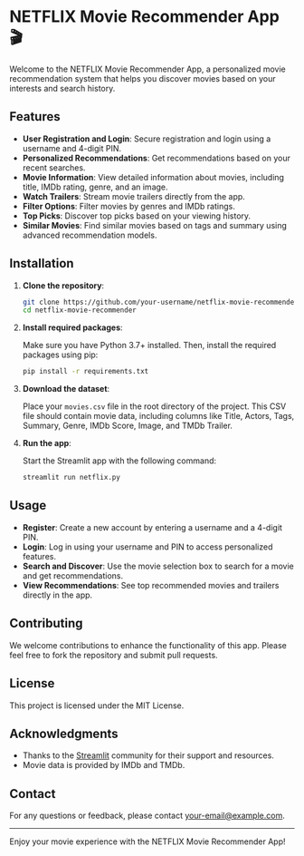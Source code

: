 # NETFLIX Movie Recommender App 🎬

Welcome to the NETFLIX Movie Recommender App, a personalized movie recommendation system that helps you discover movies based on your interests and search history.

## Features

- **User Registration and Login**: Secure registration and login using a username and 4-digit PIN.
- **Personalized Recommendations**: Get recommendations based on your recent searches.
- **Movie Information**: View detailed information about movies, including title, IMDb rating, genre, and an image.
- **Watch Trailers**: Stream movie trailers directly from the app.
- **Filter Options**: Filter movies by genres and IMDb ratings.
- **Top Picks**: Discover top picks based on your viewing history.
- **Similar Movies**: Find similar movies based on tags and summary using advanced recommendation models.

## Installation

1. **Clone the repository**:

    ```bash
    git clone https://github.com/your-username/netflix-movie-recommender.git
    cd netflix-movie-recommender
    ```

2. **Install required packages**:

    Make sure you have Python 3.7+ installed. Then, install the required packages using pip:

    ```bash
    pip install -r requirements.txt
    ```

3. **Download the dataset**:

    Place your `movies.csv` file in the root directory of the project. This CSV file should contain movie data, including columns like Title, Actors, Tags, Summary, Genre, IMDb Score, Image, and TMDb Trailer.

4. **Run the app**:

    Start the Streamlit app with the following command:

    ```bash
    streamlit run netflix.py
    ```

## Usage

- **Register**: Create a new account by entering a username and a 4-digit PIN.
- **Login**: Log in using your username and PIN to access personalized features.
- **Search and Discover**: Use the movie selection box to search for a movie and get recommendations.
- **View Recommendations**: See top recommended movies and trailers directly in the app.

## Contributing

We welcome contributions to enhance the functionality of this app. Please feel free to fork the repository and submit pull requests.

## License

This project is licensed under the MIT License.

## Acknowledgments

- Thanks to the [Streamlit](https://streamlit.io/) community for their support and resources.
- Movie data is provided by IMDb and TMDb.

## Contact

For any questions or feedback, please contact [your-email@example.com](mailto:flixanalytics@yahoo.com).

---

Enjoy your movie experience with the NETFLIX Movie Recommender App!

